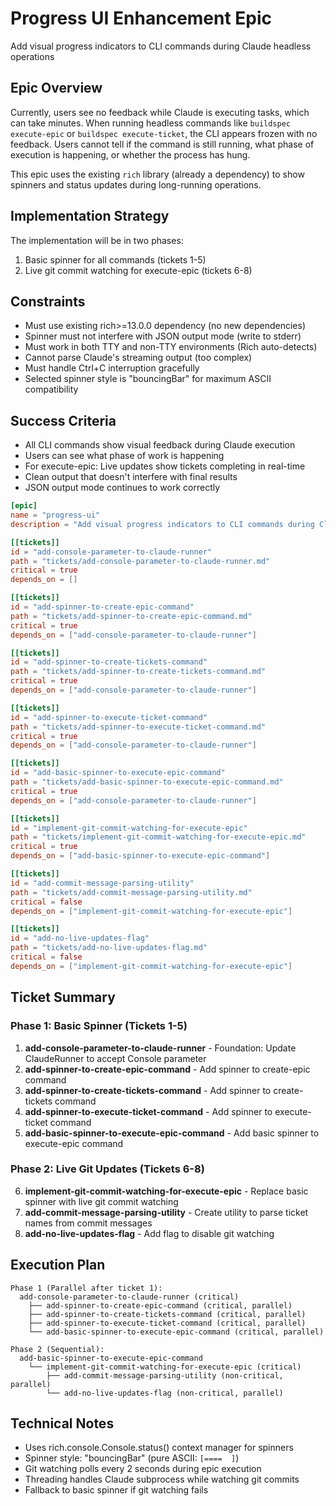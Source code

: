 # Progress UI Enhancement Epic

Add visual progress indicators to CLI commands during Claude headless operations

## Epic Overview

Currently, users see no feedback while Claude is executing tasks, which can take minutes. When running headless commands like `buildspec execute-epic` or `buildspec execute-ticket`, the CLI appears frozen with no feedback. Users cannot tell if the command is still running, what phase of execution is happening, or whether the process has hung.

This epic uses the existing `rich` library (already a dependency) to show spinners and status updates during long-running operations.

## Implementation Strategy

The implementation will be in two phases:
1. Basic spinner for all commands (tickets 1-5)
2. Live git commit watching for execute-epic (tickets 6-8)

## Constraints

- Must use existing rich>=13.0.0 dependency (no new dependencies)
- Spinner must not interfere with JSON output mode (write to stderr)
- Must work in both TTY and non-TTY environments (Rich auto-detects)
- Cannot parse Claude's streaming output (too complex)
- Must handle Ctrl+C interruption gracefully
- Selected spinner style is "bouncingBar" for maximum ASCII compatibility

## Success Criteria

- All CLI commands show visual feedback during Claude execution
- Users can see what phase of work is happening
- For execute-epic: Live updates show tickets completing in real-time
- Clean output that doesn't interfere with final results
- JSON output mode continues to work correctly

```toml
[epic]
name = "progress-ui"
description = "Add visual progress indicators to CLI commands during Claude headless operations"

[[tickets]]
id = "add-console-parameter-to-claude-runner"
path = "tickets/add-console-parameter-to-claude-runner.md"
critical = true
depends_on = []

[[tickets]]
id = "add-spinner-to-create-epic-command"
path = "tickets/add-spinner-to-create-epic-command.md"
critical = true
depends_on = ["add-console-parameter-to-claude-runner"]

[[tickets]]
id = "add-spinner-to-create-tickets-command"
path = "tickets/add-spinner-to-create-tickets-command.md"
critical = true
depends_on = ["add-console-parameter-to-claude-runner"]

[[tickets]]
id = "add-spinner-to-execute-ticket-command"
path = "tickets/add-spinner-to-execute-ticket-command.md"
critical = true
depends_on = ["add-console-parameter-to-claude-runner"]

[[tickets]]
id = "add-basic-spinner-to-execute-epic-command"
path = "tickets/add-basic-spinner-to-execute-epic-command.md"
critical = true
depends_on = ["add-console-parameter-to-claude-runner"]

[[tickets]]
id = "implement-git-commit-watching-for-execute-epic"
path = "tickets/implement-git-commit-watching-for-execute-epic.md"
critical = true
depends_on = ["add-basic-spinner-to-execute-epic-command"]

[[tickets]]
id = "add-commit-message-parsing-utility"
path = "tickets/add-commit-message-parsing-utility.md"
critical = false
depends_on = ["implement-git-commit-watching-for-execute-epic"]

[[tickets]]
id = "add-no-live-updates-flag"
path = "tickets/add-no-live-updates-flag.md"
critical = false
depends_on = ["implement-git-commit-watching-for-execute-epic"]
```

## Ticket Summary

### Phase 1: Basic Spinner (Tickets 1-5)
1. **add-console-parameter-to-claude-runner** - Foundation: Update ClaudeRunner to accept Console parameter
2. **add-spinner-to-create-epic-command** - Add spinner to create-epic command
3. **add-spinner-to-create-tickets-command** - Add spinner to create-tickets command
4. **add-spinner-to-execute-ticket-command** - Add spinner to execute-ticket command
5. **add-basic-spinner-to-execute-epic-command** - Add basic spinner to execute-epic command

### Phase 2: Live Git Updates (Tickets 6-8)
6. **implement-git-commit-watching-for-execute-epic** - Replace basic spinner with live git commit watching
7. **add-commit-message-parsing-utility** - Create utility to parse ticket names from commit messages
8. **add-no-live-updates-flag** - Add flag to disable git watching

## Execution Plan

```
Phase 1 (Parallel after ticket 1):
  add-console-parameter-to-claude-runner (critical)
    ├── add-spinner-to-create-epic-command (critical, parallel)
    ├── add-spinner-to-create-tickets-command (critical, parallel)
    ├── add-spinner-to-execute-ticket-command (critical, parallel)
    └── add-basic-spinner-to-execute-epic-command (critical, parallel)

Phase 2 (Sequential):
  add-basic-spinner-to-execute-epic-command
    └── implement-git-commit-watching-for-execute-epic (critical)
        ├── add-commit-message-parsing-utility (non-critical, parallel)
        └── add-no-live-updates-flag (non-critical, parallel)
```

## Technical Notes

- Uses rich.console.Console.status() context manager for spinners
- Spinner style: "bouncingBar" (pure ASCII: `[====  ]`)
- Git watching polls every 2 seconds during epic execution
- Threading handles Claude subprocess while watching git commits
- Fallback to basic spinner if git watching fails

